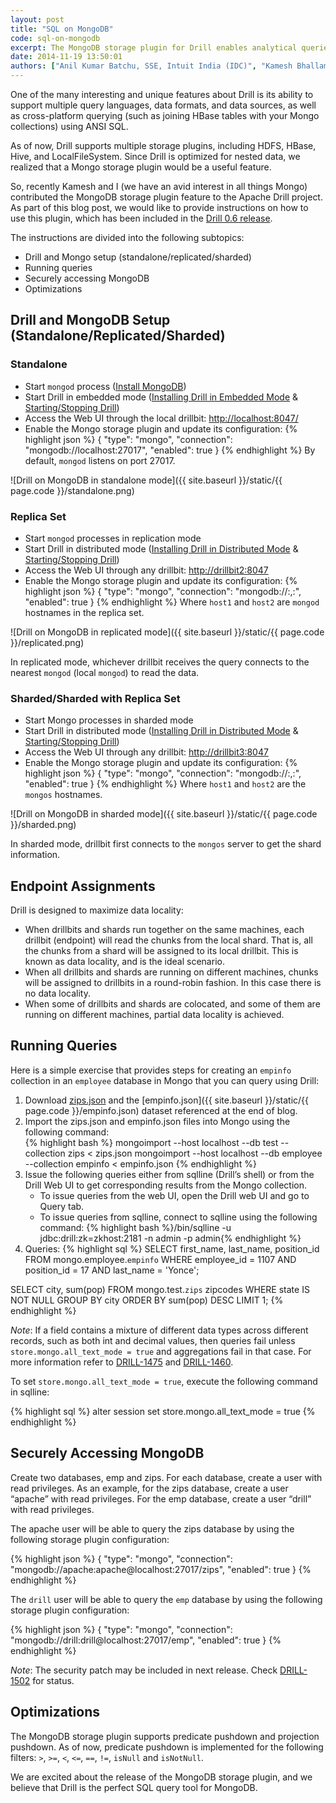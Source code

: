 ```yaml
---
layout: post
title: "SQL on MongoDB"
code: sql-on-mongodb
excerpt: The MongoDB storage plugin for Drill enables analytical queries on MongoDB databases. Drill's schema-free JSON data model is a natural fit for MongoDB's data model.
date: 2014-11-19 13:50:01
authors: ["Anil Kumar Batchu, SSE, Intuit India (IDC)", "Kamesh Bhallamudi, SSE, Intuit India (IDC)"]
---
```

One of the many interesting and unique features about Drill is its ability to support multiple query languages, data formats, and data sources, as well as cross-platform querying (such as joining HBase tables with your Mongo collections) using ANSI SQL.

As of now, Drill supports multiple storage plugins, including HDFS, HBase, Hive, and LocalFileSystem. Since Drill is optimized for nested data, we realized that a Mongo storage plugin would be a useful feature.

So, recently Kamesh and I (we have an avid interest in all things Mongo) contributed the MongoDB storage plugin feature to the Apache Drill project. As part of this blog post, we would like to provide instructions on how to use this plugin, which has been included in the [Drill 0.6 release](http://incubator.apache.org/drill/download/).

The instructions are divided into the following subtopics:

* Drill and Mongo setup (standalone/replicated/sharded)
* Running queries
* Securely accessing MongoDB
* Optimizations

## Drill and MongoDB Setup (Standalone/Replicated/Sharded)

### Standalone
* Start `mongod` process ([Install MongoDB](http://docs.mongodb.org/manual/installation/))
* Start Drill in embedded mode ([Installing Drill in Embedded Mode](https://cwiki.apache.org/confluence/display/DRILL/Installing+Drill+in+Embedded+Mode) & [Starting/Stopping Drill](https://cwiki.apache.org/confluence/pages/viewpage.action?pageId=44994063)) 
* Access the Web UI through the local drillbit: <http://localhost:8047/>
* Enable the Mongo storage plugin and update its configuration:
  {% highlight json %}
{
  "type": "mongo",
  "connection": "mongodb://localhost:27017",
  "enabled": true
}
{% endhighlight %}
By default, `mongod` listens on port 27017.

![Drill on MongoDB in standalone mode]({{ site.baseurl }}/static/{{ page.code }}/standalone.png)

### Replica Set
* Start `mongod` processes in replication mode
* Start Drill in distributed mode ([Installing Drill in Distributed Mode](https://cwiki.apache.org/confluence/display/DRILL/Installing+Drill+in+Distributed+Mode) & [Starting/Stopping Drill](https://cwiki.apache.org/confluence/pages/viewpage.action?pageId=44994063))
* Access the Web UI through any drillbit: <http://drillbit2:8047>
* Enable the Mongo storage plugin and update its configuration:
{% highlight json %}
{
  "type": "mongo",
  "connection": "mongodb://<host1>:<port1>,<host2>:<port2>",
  "enabled": true
} 
{% endhighlight %}
Where `host1` and `host2` are `mongod` hostnames in the replica set.

![Drill on MongoDB in replicated mode]({{ site.baseurl }}/static/{{ page.code }}/replicated.png)

In replicated mode, whichever drillbit receives the query connects to the nearest `mongod` (local `mongod`) to read the data.

### Sharded/Sharded with Replica Set

* Start Mongo processes in sharded mode
* Start Drill in distributed mode ([Installing Drill in Distributed Mode](https://cwiki.apache.org/confluence/display/DRILL/Installing+Drill+in+Distributed+Mode) & [Starting/Stopping Drill](https://cwiki.apache.org/confluence/pages/viewpage.action?pageId=44994063))
* Access the Web UI through any drillbit: <http://drillbit3:8047>
* Enable the Mongo storage plugin and update its configuration:
{% highlight json %}
{ 
  "type": "mongo",
  "connection": "mongodb://<host1>:<port1>,<host2>:<port2>",
  "enabled": true
}
{% endhighlight %}
Where `host1` and `host2` are the `mongos` hostnames.

![Drill on MongoDB in sharded mode]({{ site.baseurl }}/static/{{ page.code }}/sharded.png)
 
In sharded mode, drillbit first connects to the `mongos` server to get the shard information.

## Endpoint Assignments

Drill is designed to maximize data locality:

* When drillbits and shards run together on the same machines, each drillbit (endpoint) will read the chunks from the local shard. That is, all the chunks from a shard will be assigned to its local drillbit. This is known as data locality, and is the ideal scenario.
* When all drillbits and shards are running on different machines, chunks will be assigned to drillbits in a round-robin fashion. In this case there is no data locality.
* When some of drillbits and shards are colocated, and some of them are running on different machines, partial data locality is achieved.

## Running Queries

Here is a simple exercise that provides steps for creating an `empinfo` collection in an `employee` database in Mongo that you can query using Drill:

1. Download [zips.json](http://media.mongodb.org/zips.json) and the [empinfo.json]({{ site.baseurl }}/static/{{ page.code }}/empinfo.json) dataset referenced at the end of blog.
2. Import the zips.json and empinfo.json files into Mongo using the following command:  
{% highlight bash %}
mongoimport --host localhost --db test --collection zips < zips.json
mongoimport --host localhost --db employee --collection empinfo < empinfo.json
{% endhighlight %}
3. Issue the following queries either from sqlline (Drill’s shell) or from the Drill Web UI to get corresponding results from the Mongo collection. 
    * To issue queries from the web UI, open the Drill web UI and go to Query tab. 
    * To issue queries from sqlline, connect to sqlline using the following command: 
{% highlight bash %}<DRILLHOME>/bin/sqlline -u jdbc:drill:zk=zkhost:2181 -n admin -p admin{% endhighlight %}
4. Queries:
{% highlight sql %}
SELECT first_name, last_name, position_id
FROM mongo.employee.`empinfo`
WHERE employee_id = 1107 AND position_id = 17 AND last_name = 'Yonce';  

SELECT city, sum(pop)
FROM mongo.test.`zips` zipcodes
WHERE state IS NOT NULL GROUP BY city
ORDER BY sum(pop) DESC LIMIT 1;
{% endhighlight %}

*Note*: If a field contains a mixture of different data types across different records, such as both int and decimal values, then queries fail unless `store.mongo.all_text_mode = true` and aggregations fail in that case. For more information refer to [DRILL-1475](https://issues.apache.org/jira/browse/DRILL-1475) and [DRILL-1460](https://issues.apache.org/jira/browse/DRILL-1460).

To set `store.mongo.all_text_mode = true`, execute the following command in sqlline:

{% highlight sql %}
alter session set store.mongo.all_text_mode = true
{% endhighlight %}

## Securely Accessing MongoDB
Create two databases, emp and zips. For each database, create a user with read privileges. As an example, for the zips database, create a user “apache” with read privileges. For the emp database, create a user “drill” with read privileges.

The apache user will be able to query the zips database by using the following storage plugin configuration:

{% highlight json %}
{ 
  "type": "mongo",
  "connection": "mongodb://apache:apache@localhost:27017/zips",
  "enabled": true
}
{% endhighlight %}

The `drill` user will be able to query the `emp` database by using the following storage plugin configuration:

{% highlight json %}
{ 
  "type": "mongo",
  "connection": "mongodb://drill:drill@localhost:27017/emp",
  "enabled": true 
}
{% endhighlight %}

*Note*: The security patch may be included in next release. Check [DRILL-1502](https://issues.apache.org/jira/browse/DRILL-1502) for status.

## Optimizations
The MongoDB storage plugin supports predicate pushdown and projection pushdown. As of now, predicate pushdown is implemented for the following filters: `>`, `>=`, `<`, `<=`, `==`, `!=`, `isNull` and `isNotNull`.

We are excited about the release of the MongoDB storage plugin, and we believe that Drill is the perfect SQL query tool for MongoDB.
